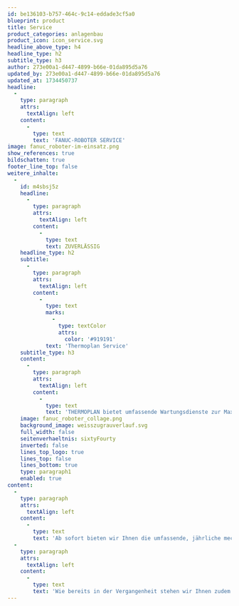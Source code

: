 ```yaml
---
id: be136103-b757-464c-9c14-eddade3cf5a0
blueprint: product
title: Service
product_categories: anlagenbau
product_icon: icon_service.svg
headline_above_type: h4
headline_type: h2
subtitle_type: h3
author: 273e00a1-d447-4899-b66e-01da895d5a76
updated_by: 273e00a1-d447-4899-b66e-01da895d5a76
updated_at: 1734450737
headline:
  -
    type: paragraph
    attrs:
      textAlign: left
    content:
      -
        type: text
        text: 'FANUC-ROBOTER SERVICE'
image: fanuc_roboter-im-einsatz.png
show_references: true
bildschatten: true
footer_line_top: false
weitere_inhalte:
  -
    id: m4sbsj5z
    headline:
      -
        type: paragraph
        attrs:
          textAlign: left
        content:
          -
            type: text
            text: ZUVERLÄSSIG
    headline_type: h2
    subtitle:
      -
        type: paragraph
        attrs:
          textAlign: left
        content:
          -
            type: text
            marks:
              -
                type: textColor
                attrs:
                  color: '#919191'
            text: 'Thermoplan Service'
    subtitle_type: h3
    content:
      -
        type: paragraph
        attrs:
          textAlign: left
        content:
          -
            type: text
            text: 'THERMOPLAN bietet umfassende Wartungsdienste zur Maximierung der Laufzeit und Leistung von Maschinen und Robotern. Dazu gehören regelmäßige Inspektionen, vorbeugende Wartung, schnelle Reparaturen und der Austausch von Ersatzteilen. Spezialisten gewährleisten höchste Servicequalität, während individuelle Wartungslösungen für jeden Kundenbedarf entwickelt werden. Ziel ist es, ungeplante Stillstände zu minimieren und die Produktivität langfristig zu sichern.'
    image: fanuc_roboter_collage.png
    background_image: weisszugrauverlauf.svg
    full_width: false
    seitenverhaeltnis: sixtyFourty
    inverted: false
    lines_top_logo: true
    lines_top: false
    lines_bottom: true
    type: paragraph1
    enabled: true
content:
  -
    type: paragraph
    attrs:
      textAlign: left
    content:
      -
        type: text
        text: 'Ab sofort bieten wir Ihnen die umfassende, jährliche mechanische Wartung von FANUC-Robotern an, um die einwandfreie Funktion und Langlebigkeit Ihrer Anlagen sicherzustellen. Hierfür verfügen wir über speziell ausgebildete und zertifizierte Mitarbeiter, die mit umfangreichem Fachwissen und jahrelanger Erfahrung für höchste Servicequalität sorgen.'
  -
    type: paragraph
    attrs:
      textAlign: left
    content:
      -
        type: text
        text: 'Wie bereits in der Vergangenheit stehen wir Ihnen zudem zuverlässig für unseren bewährten Software-Service zur Verfügung, um jegliche Probleme oder Störungen rund um Ihre FANUC-Roboter schnell und kompetent zu beheben. So garantieren wir Ihnen einen reibungslosen Betrieb Ihrer Anlagen.'
---
```

